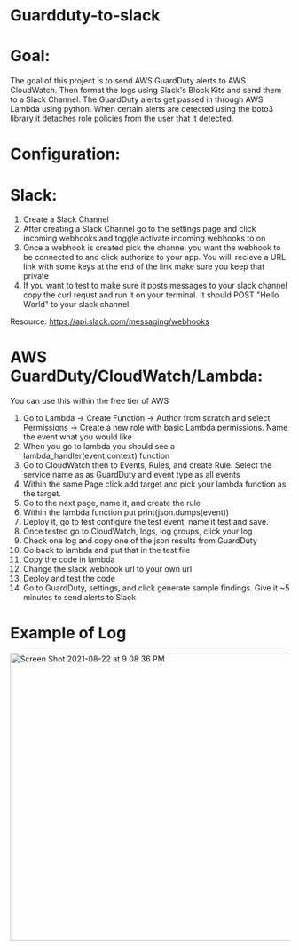 # Guardduty-to-slack

# Goal: 
The goal of this project is to send AWS GuardDuty alerts to AWS CloudWatch. Then format the logs using Slack's Block Kits and send them to a Slack Channel. The GuardDuty alerts get passed in through AWS Lambda using python. When certain alerts are detected using the boto3 library it detaches role policies from the user that it detected. 

# Configuration:

# Slack:
1. Create a Slack Channel 
2. After creating a Slack Channel go to the settings page and click incoming webhooks and toggle activate incoming webhooks to on
3. Once a webhook is created pick the channel you want the webhook to be connected to and click authorize to your app. You willl recieve a URL link with some keys at the end of the link make sure you keep that private
4. If you want to test to make sure it posts messages to your slack channel copy the curl requst and run it on your terminal. It should POST "Hello World" to your slack channel.

Resource: https://api.slack.com/messaging/webhooks

# AWS GuardDuty/CloudWatch/Lambda:
You can use this within the free tier of AWS
1. Go to Lambda -> Create Function -> Author from scratch and select Permissions -> Create a new role with basic Lambda permissions. Name the event what you would like
2. When you go to lambda you should see a lambda_handler(event,context) function
3. Go to CloudWatch then to Events, Rules, and create Rule. Select the service name as as GuardDuty and event type as all events
4. Within the same Page click add target and pick your lambda function as the target. 
5. Go to the next page, name it, and create the rule
6. Within the lambda function put print(json.dumps(event))
7. Deploy it, go to test configure the test event, name it test and save.
8. Once tested go to CloudWatch, logs, log groups, click your log
9. Check one log and copy one of the json results from GuardDuty
10. Go back to lambda and put that in the test file
11. Copy the code in lambda
12. Change the slack webhook url to your own url
13. Deploy and test the code
14. Go to GuardDuty, settings, and click generate sample findings. Give it ~5 minutes to send alerts to Slack




# Example of Log
<img width="519" alt="Screen Shot 2021-08-22 at 9 08 36 PM" src="https://user-images.githubusercontent.com/59716037/130388880-9653a828-f651-49f2-95a3-5a93441d1b63.png">

